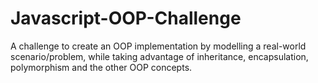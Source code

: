 # Javascript-OOP-Challenge
A challenge to create an OOP implementation by modelling a real-world scenario/problem, while taking advantage of inheritance, encapsulation, polymorphism and the other OOP concepts.
